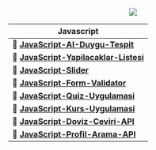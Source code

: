 <p align="center">
  <img src="https://user-images.githubusercontent.com/57464067/94194383-47313200-feba-11ea-9ef5-2a4edd300bb5.gif"></img>
  </p>
  
  | Javascript   |
| ------------ |
|🌟  **[JavaScript-AI-Duygu-Tespit ](https://github.com/yenilikci/JavaScript-AI-Duygu-Tespit "JavaScript-AI-Duygu-Tespit ")** |
|🌟  **[JavaScript-Yapilacaklar-Listesi](https://github.com/yenilikci/JavaScript-Yapilacaklar-Listesi "JavaScript-Yapilacaklar-Listesi")** |
|🌟  **[JavaScript-Slider](https://github.com/yenilikci/JavaScript-Slider "JavaScript-Slider")**  |
|🌟  **[JavaScript-Form-Validator](JavaScript-Form-Validator "JavaScript-Form-Validator")**  |
|🌟  **[JavaScript-Quiz-Uygulamasi](https://github.com/yenilikci/JavaScript-Quiz-Uygulamasi "JavaScript-Quiz-Uygulamasi")**  |
|🌟  **[JavaScript-Kurs-Uygulamasi](https://github.com/yenilikci/JavaScript-Kurs-Uygulamasi "JavaScript-Kurs-Uygulamasi")** |
|🌟  **[JavaScript-Doviz-Ceviri-API](https://github.com/yenilikci/JavaScript-Doviz-Ceviri-API")** |
|🌟  **[JavaScript-Profil-Arama-API](https://github.com/yenilikci/JavaScript-Profil-Arama-API "JavaScript-Profil-Arama-API")** |
  
  
  
<!--
**yenilikci/yenilikci** is a ✨ _special_ ✨ repository because its `README.md` (this file) appears on your GitHub profile.

Here are some ideas to get you started:

- 🔭 I’m currently working on ...
- 🌱 I’m currently learning ...
- 👯 I’m looking to collaborate on ...
- 🤔 I’m looking for help with ...
- 💬 Ask me about ...
- 📫 How to reach me: ...
- 😄 Pronouns: ...
- ⚡ Fun fact: ...
-->
